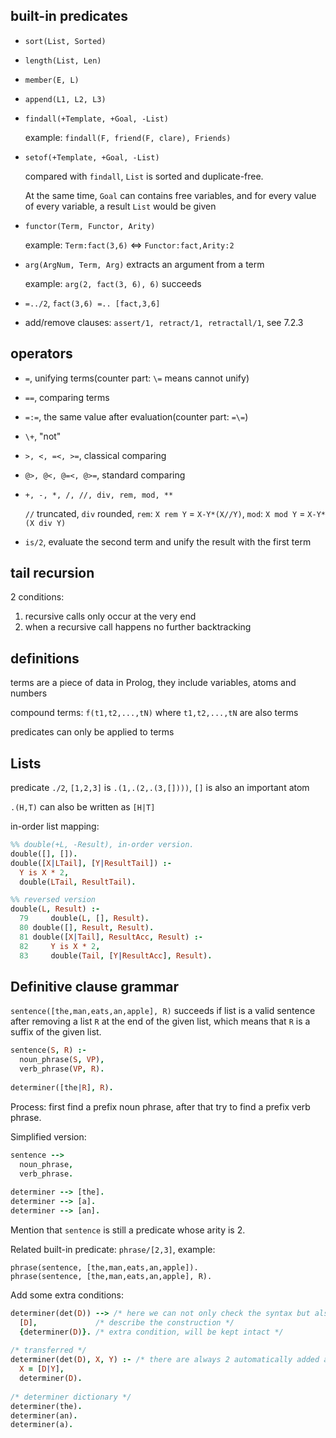 ## built-in predicates

* `sort(List, Sorted)`

* `length(List, Len)`

* `member(E, L)`

* `append(L1, L2, L3)`

* `findall(+Template, +Goal, -List)`

  example: `findall(F, friend(F, clare), Friends)`

* `setof(+Template, +Goal, -List)`

  compared with `findall`, `List` is sorted and duplicate-free.

  At the same time, `Goal` can contains free variables, and for every value of every variable, a result `List` would be given

* `functor(Term, Functor, Arity)`

  example: `Term:fact(3,6)` $\Leftrightarrow$ `Functor:fact,Arity:2`

* `arg(ArgNum, Term, Arg)` extracts an argument from a term

  example: `arg(2, fact(3, 6), 6)` succeeds

* `=../2`, `fact(3,6) =.. [fact,3,6]`
* add/remove clauses: `assert/1, retract/1, retractall/1`, see 7.2.3  

## operators

* `=`, unifying terms(counter part: `\=` means cannot unify)

* `==`, comparing terms

* `=:=`, the same value after evaluation(counter part: `=\=`)

* `\+`, "not"

* `>, <, =<, >=`, classical comparing

* `@>, @<, @=<, @>=`, standard comparing

* `+, -, *, /, //, div, rem, mod, **`

  `//` truncated, `div` rounded, `rem`: `X rem Y` = `X-Y*(X//Y)`, `mod`: `X mod Y` = `X-Y*(X div Y)`

* `is/2`, evaluate the second term and unify the result with the first term

## tail recursion

2 conditions:

1. recursive calls only occur at the very end
2. when a recursive call happens no further backtracking

## definitions

terms are a piece of data in Prolog, they include variables, atoms and numbers

compound terms: `f(t1,t2,...,tN)` where `t1,t2,...,tN` are also terms

predicates can only be applied to terms

## Lists

predicate `./2`, `[1,2,3]` is `.(1,.(2,.(3,[])))`, `[]` is also an important atom

`.(H,T)` can also be written as `[H|T]`

in-order list mapping:

```prolog
%% double(+L, -Result), in-order version.
double([], []).
double([X|LTail], [Y|ResultTail]) :-
  Y is X * 2,
  double(LTail, ResultTail).

%% reversed version
double(L, Result) :-
  79     double(L, [], Result).
  80 double([], Result, Result).
  81 double([X|Tail], ResultAcc, Result) :-
  82     Y is X * 2,
  83     double(Tail, [Y|ResultAcc], Result).
```



## Definitive clause grammar

`sentence([the,man,eats,an,apple], R)` succeeds if list is a valid sentence after removing a list `R` at the end of the given list, which means that `R` is a suffix of the given list.

```prolog
sentence(S, R) :-
  noun_phrase(S, VP),
  verb_phrase(VP, R).
  
determiner([the|R], R).
```

Process: first find a prefix noun phrase, after that try to find a prefix verb phrase.

Simplified version:

```prolog
sentence -->
  noun_phrase,
  verb_phrase.
  
determiner --> [the].
determiner --> [a].
determiner --> [an].
```

Mention that `sentence` is still a predicate whose arity is 2.

Related built-in predicate: `phrase/[2,3]`, example:

```
phrase(sentence, [the,man,eats,an,apple]).
phrase(sentence, [the,man,eats,an,apple], R).
```

Add some extra conditions:

```prolog
determiner(det(D)) --> /* here we can not only check the syntax but also produce some outputs */
  [D],             /* describe the construction */
  {determiner(D)}. /* extra condition, will be kept intact */
  
/* transferred */
determiner(det(D), X, Y) :- /* there are always 2 automatically added arguments: List and R */
  X = [D|Y],
  determiner(D).
  
/* determiner dictionary */
determiner(the).
determiner(an).
determiner(a).
```



